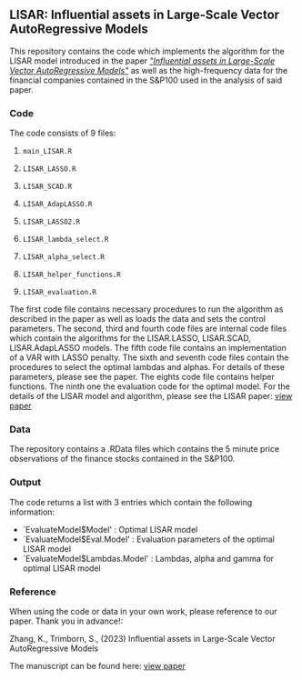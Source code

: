 ## LISAR: Influential assets in Large-Scale Vector AutoRegressive Models
This repository contains the code which implements the algorithm for the LISAR model introduced in the paper [*"Influential assets in Large-Scale Vector AutoRegressive Models"*](https://papers.ssrn.com/sol3/papers.cfm?abstract_id=4619531) as well as the high-frequency data for the financial companies contained in the S&P100 used in the analysis of said paper. 

### Code

The code consists of 9 files:

1. `main_LISAR.R`

2. `LISAR_LASSO.R`

3. `LISAR_SCAD.R`

4. `LISAR_AdapLASSO.R`

5. `LISAR_LASSO2.R`

6. `LISAR_lambda_select.R`

7. `LISAR_alpha_select.R`

8. `LISAR_helper_functions.R`

9. `LISAR_evaluation.R`

The first code file contains necessary procedures to run the algorithm as described in the paper as well as loads the data and sets the control parameters. The second, third and fourth code files are internal code files which contain the algorithms for the LISAR.LASSO, LISAR.SCAD, LISAR.AdapLASSO models. The fifth code file contains an implementation of a VAR with LASSO penalty. The sixth and seventh code files contain the procedures to select the optimal lambdas and alphas. For details of these parameters, please see the paper. The eights code file contains helper functions. The ninth one the evaluation code for the optimal model. For the details of the LISAR model and algorithm, please see the LISAR paper: [view paper](https://papers.ssrn.com/sol3/papers.cfm?abstract_id=4619531)


### Data 

The repository contains a .RData files which contains the 5 minute price observations of the finance stocks contained in the S&P100. 


### Output

The code returns a list with 3 entries which contain the following information: 

- `EvaluateModel$Model' : Optimal LISAR model
- `EvaluateModel$Eval.Model' : Evaluation parameters of the optimal LISAR model
- `EvaluateModel$Lambdas.Model' : Lambdas, alpha and gamma for optimal LISAR model


### Reference

When using the code or data in your own work, please reference to our paper. Thank you in advance!: 

Zhang, K., Trimborn, S., (2023) Influential assets in Large-Scale Vector AutoRegressive Models

The manuscript can be found here: [view paper](https://papers.ssrn.com/sol3/papers.cfm?abstract_id=4619531)